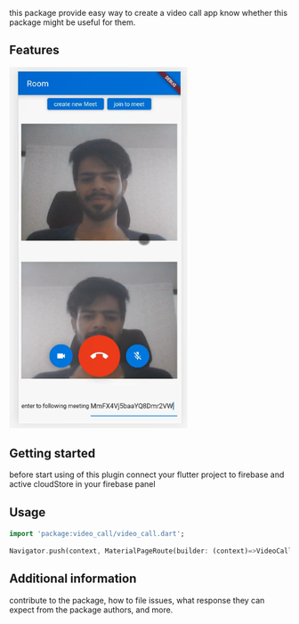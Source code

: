 <!-- 
This README describes the package. If you publish this package to pub.dev,
this README's contents appear on the landing page for your package.

For information about how to write a good package README, see the guide for
[writing package pages](https://dart.dev/guides/libraries/writing-package-pages). 

For general information about developing packages, see the Dart guide for
[creating packages](https://dart.dev/guides/libraries/create-library-packages)
and the Flutter guide for
[developing packages and plugins](https://flutter.dev/developing-packages). 
-->

this package provide easy way to create a video call app
know whether this package might be useful for them.

## Features

<p>
<img src="https://raw.githubusercontent.com/muhammadCodeSh/video_voice_call/main/video-call.PNG" width="320" />

</p>

## Getting started
before start using of this plugin connect your flutter project to firebase and active cloudStore in your
firebase panel

## Usage


````dart
import 'package:video_call/video_call.dart';
````

```dart
Navigator.push(context, MaterialPageRoute(builder: (context)=>VideoCallRoom()));
```

## Additional information


contribute to the package, how to file issues, what response they can expect 
from the package authors, and more.
